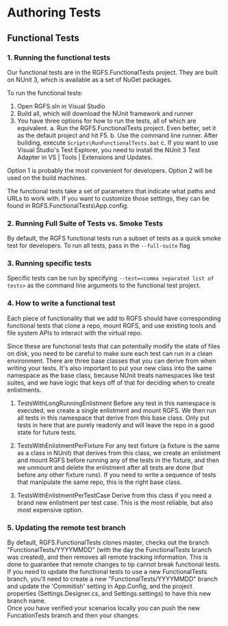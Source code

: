 # Authoring Tests

## Functional Tests

### 1. Running the functional tests

Our functional tests are in the RGFS.FunctionalTests project.  They are built on NUnit 3, which is available as a set of NuGet packages.

To run the functional tests:
1. Open RGFS.sln in Visual Studio
2. Build all, which will download the NUnit framework and runner
3. You have three options for how to run the tests, all of which are equivalent.
  a. Run the RGFS.FunctionalTests project.  Even better, set it as the default project and hit F5.
  b. Use the command line runner.  After building, execute ```Scripts\RunFunctionalTests.bat```
  c. If you want to use Visual Studio's Test Explorer, you need to install the NUnit 3 Test Adapter in VS | Tools | Extensions and Updates.

Option 1 is probably the most convenient for developers.  Option 2 will be used on the build machines.

The functional tests take a set of parameters that indicate what paths and URLs to work with.  If you want to customize those settings, they
can be found in RGFS.FunctionalTests\App.config.

### 2. Running Full Suite of Tests vs. Smoke Tests

By default, the RGFS functional tests run a subset of tests as a quick smoke test for developers. To run all tests, pass in the `--full-suite` flag

### 3. Running specific tests

Specific tests can be run by specifying `--test=<comma separated list of tests>` as the command line arguments to the functional
test project.

### 4. How to write a functional test

Each piece of functionality that we add to RGFS should have corresponding functional tests that clone a repo, mount RGFS, and use existing tools and file system
APIs to interact with the virtual repo.

Since these are functional tests that can potentially modify the state of files on disk, you need to be careful to make sure each test can run in a clean 
environment.  There are three base classes that you can derive from when writing your tests.  It's also important to put your new class into the same namespace
as the base class, because NUnit treats namespaces like test suites, and we have logic that keys off of that for deciding when to create enlistments.

1. TestsWithLongRunningEnlistment
    Before any test in this namespace is executed, we create a single enlistment and mount RGFS.  We then run all tests in this namespace that derive
	from this base class.  Only put tests in here that are purely readonly and will leave the repo in a good state for future tests.

2. TestsWithEnlistmentPerFixture
    For any test fixture (a fixture is the same as a class in NUnit) that derives from this class, we create an enlistment and mount RGFS before running
	any of the tests in the fixture, and then we unmount and delete the enlistment after all tests are done (but before any other fixture runs).  If you need
	to write a sequence of tests that manipulate the same repo, this is the right base class.

3. TestsWithEnlistmentPerTestCase
	Derive from this class if you need a brand new enlistment per test case.  This is the most reliable, but also most expensive option.

### 5. Updating the remote test branch

By default, RGFS.FunctionalTests clones master, checks out the branch "FunctionalTests/YYYYMMDD" (with the day the FunctionalTests branch was created), 
and then removes all remote tracking information. This is done to guarantee that remote changes to tip cannot break functional tests. If you need to update 
the functional tests to use a new FunctionalTests branch, you'll need to create a new "FunctionalTests/YYYYMMDD" branch and update the 'Commitish' setting in App.Config,
and the project properties (Settings.Designer.cs, and Settings.settings) to have this new branch name.  
Once you have verified your scenarios locally you can push the new FuncationTests branch and then your changes.